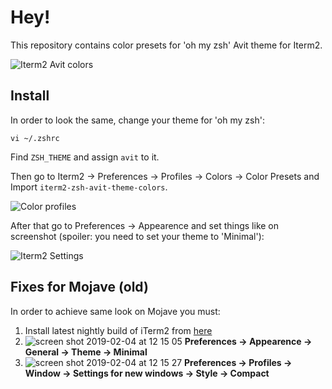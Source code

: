 # Hey!

This repository contains color presets for 'oh my zsh' Avit theme for Iterm2.

![Iterm2 Avit colors](https://user-images.githubusercontent.com/299118/35504338-dfd81730-04f3-11e8-8624-c6b8e3a8ccda.png)

## Install

In order to look the same, change your theme for 'oh my zsh':

```
vi ~/.zshrc
```

Find `ZSH_THEME` and assign `avit` to it.

Then go to Iterm2 -> Preferences -> Profiles -> Colors -> Color Presets and Import `iterm2-zsh-avit-theme-colors`.

![Color profiles](https://user-images.githubusercontent.com/299118/82435150-8a0e7380-9a9c-11ea-9374-472bfd816acb.png)

After that go to Preferences -> Appearence and set things like on screenshot (spoiler: you need to set your theme to 'Minimal'):

![Iterm2 Settings](https://user-images.githubusercontent.com/299118/82435064-6f3bff00-9a9c-11ea-897d-b25c16a1b6fb.png)

## Fixes for Mojave (old)

In order to achieve same look on Mojave you must:

1. Install latest nightly build of iTerm2 from [here](https://www.iterm2.com/downloads/nightly/#/section/home)
2. ![screen shot 2019-02-04 at 12 15 05](https://user-images.githubusercontent.com/299118/52199243-999d8500-2876-11e9-9f00-a0088157dd2b.png) **Preferences -> Appearence -> General -> Theme -> Minimal**
3. ![screen shot 2019-02-04 at 12 15 27](https://user-images.githubusercontent.com/299118/52199250-9c987580-2876-11e9-8db7-ed95c87535a1.png) **Preferences -> Profiles -> Window -> Settings for new windows -> Style -> Compact**
